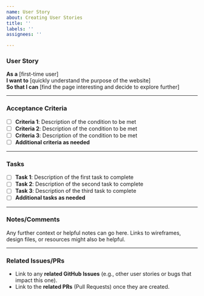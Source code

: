 ```yaml
---
name: User Story
about: Creating User Stories
title: ''
labels: ''
assignees: ''

---
```


### User Story
**As a** [first-time user]  
**I want to** [quickly understand the purpose of the website]  
**So that I can** [find the page interesting and decide to explore further]

---

### Acceptance Criteria
- [ ] **Criteria 1**: Description of the condition to be met
- [ ] **Criteria 2**: Description of the condition to be met
- [ ] **Criteria 3**: Description of the condition to be met
- [ ] **Additional criteria as needed**

---

### Tasks
- [ ] **Task 1**: Description of the first task to complete
- [ ] **Task 2**: Description of the second task to complete
- [ ] **Task 3**: Description of the third task to complete
- [ ] **Additional tasks as needed**

---

### Notes/Comments
Any further context or helpful notes can go here. Links to wireframes, design files, or resources might also be helpful.

---

### Related Issues/PRs
- Link to any **related GitHub Issues** (e.g., other user stories or bugs that impact this one).
- Link to the **related PRs** (Pull Requests) once they are created.
